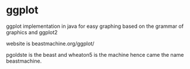 ggplot
======

ggplot implementation in java for easy graphing based on the grammar of graphics and ggplot2

website is beastmachine.org/ggplot/

pgoldste is the beast and wheaton5 is the machine hence came the name beastmachine.
